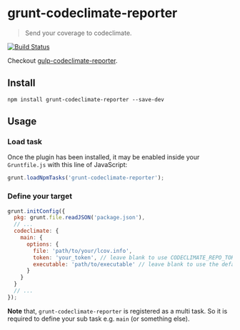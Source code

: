 grunt-codeclimate-reporter
==========================
> Send your coverage to codeclimate.

[![Build Status](https://travis-ci.org/MrBoolean/grunt-codeclimate-reporter.svg)](https://travis-ci.org/MrBoolean/grunt-codeclimate-reporter)

Checkout [gulp-codeclimate-reporter](https://github.com/MrBoolean/gulp-codeclimate-reporter).

## Install
```shell
npm install grunt-codeclimate-reporter --save-dev
```

## Usage
### Load task
Once the plugin has been installed, it may be enabled inside your `Gruntfile.js` with this line of JavaScript:

```js
grunt.loadNpmTasks('grunt-codeclimate-reporter');
```

### Define your target
```js
grunt.initConfig({
  pkg: grunt.file.readJSON('package.json'),
  // ...
  codeclimate: {
    main: {
      options: {
        file: 'path/to/your/lcov.info',
        token: 'your_token', // leave blank to use CODECLIMATE_REPO_TOKEN from ENV
        executable: 'path/to/executable' // leave blank to use the default executable
      }
    }
  }
  // ...
});
```

**Note** that, `grunt-codeclimate-reporter` is registered as a multi task. So it is required to define your sub task e.g. `main` (or something else).
